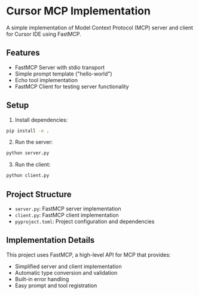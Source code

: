 # Cursor MCP Implementation

A simple implementation of Model Context Protocol (MCP) server and client for Cursor IDE using FastMCP.

## Features

- FastMCP Server with stdio transport
- Simple prompt template ("hello-world")
- Echo tool implementation
- FastMCP Client for testing server functionality

## Setup

1. Install dependencies:
```bash
pip install -e .
```

2. Run the server:
```bash
python server.py
```

3. Run the client:
```bash
python client.py
```

## Project Structure

- `server.py`: FastMCP server implementation
- `client.py`: FastMCP client implementation
- `pyproject.toml`: Project configuration and dependencies

## Implementation Details

This project uses FastMCP, a high-level API for MCP that provides:
- Simplified server and client implementation
- Automatic type conversion and validation
- Built-in error handling
- Easy prompt and tool registration
